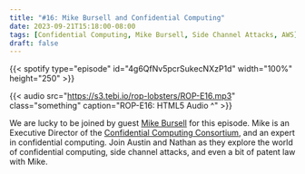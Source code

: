 ```yaml
---
title: "#16: Mike Bursell and Confidential Computing"
date: 2023-09-21T15:18:00-08:00
tags: [Confidential Computing, Mike Bursell, Side Channel Attacks, AWS]
draft: false
---
```


{{< spotify type="episode" id="4g6QfNv5pcrSukecNXzP1d" width="100%" height="250" >}}

{{< audio src="https://s3.tebi.io/rop-lobsters/ROP-E16.mp3" class="something" caption="ROP-E16: HTML5 Audio ^" >}}

We are lucky to be joined by guest [Mike Bursell](https://aliceevebob.com/author/mikecamel/) 
for this episode. Mike is an Executive Director of the
[Confidential Computing Consortium](https://confidentialcomputing.io/), and an expert in confidential computing. Join Austin and Nathan as they explore the world of confidential computing, side channel attacks, and even a bit of patent law with Mike.
